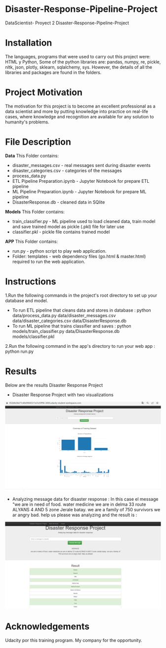 # Disaster-Response-Pipeline-Project
DataScientist-  Proyect 2 
Disaster-Response-Pipeline-Project

# Installation

The languages, programs that were used to carry out this project were: HTML y Python, Some of the python libraries are: pandas, numpy, re, pickle, nltk, json, plotly, sklearn, sqlalchemy, sys. However, the details of all the libraries and packages are found in the folders.

# Project Motivation

The motivation for this project is to become an excellent professional as a data scientist and more by putting knowledge into practice on real-life cases, where knowledge and recognition are available for any solution to humanity's problems.

# File Description

**Data**
This Folder contains:

- disaster_messages.csv - real messages sent during disaster events
- disaster_categories.csv - categories of the messages
- process_data.py  
- ETL Pipeline Preparation.ipynb - Jupyter Notebook for prepare ETL pipeline
- ML Pipeline Preparation.ipynb - Jupyter Notebook for prepare ML pipeline
- DisasterResponse.db - cleaned data in SQlite

**Models**
This Folder contains:
- train_classifier.py - ML pipeline used to load cleaned data, train model and save trained model as pickle (.pkl) file for later use
- classifier.pkl - pickle file contains trained model

**APP**
This Folder contains:
- run.py - python script to play web application.
- Folder: templates - web dependency files (go.html & master.html) required to run the web application.

# Instructions

1.Run the following commands in the project's root directory to set up your database and model.

- To run ETL pipeline that cleans data and stores in database : python data/process_data.py data/disaster_messages.csv data/disaster_categories.csv data/DisasterResponse.db
- To run ML pipeline that trains classifier and saves : python models/train_classifier.py data/DisasterResponse.db models/classifier.pkl

2.Run the following command in the app's directory to run your web app : python run.py

# Results
Below are the results Disaster Response Project
- Disaster Response Project with two visualizations

![Image text](https://github.com/BarraganD/Disaster-Response-Pipeline-Project/blob/main/IMAGES/Disaster%20Response%20Project.PNG)

- Analyzing message data for disaster response : In this case el message "we are in need of food. water medicine we are in delma 33 route ALYANS 4 AND 5 zone Jerale batay. we are a family of 750 survivors we ar angry bad. help us please was analyzing and the result is :

![Image text](https://github.com/BarraganD/Disaster-Response-Pipeline-Project/blob/main/IMAGES/Analyzing%20message1.PNG)

# Acknowledgements
Udacity por this training program.
My company for the opportunity.
